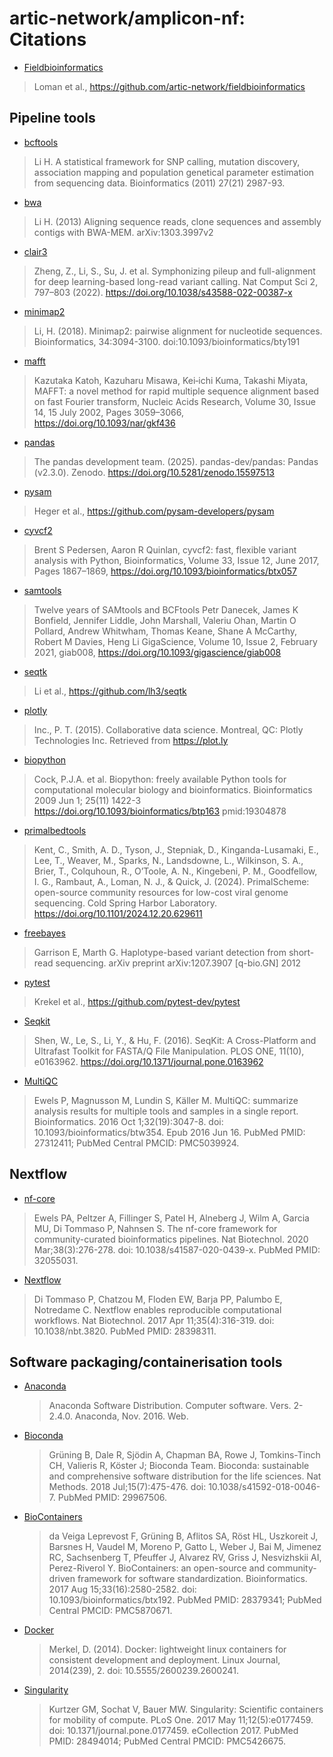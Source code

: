 # artic-network/amplicon-nf: Citations

- [Fieldbioinformatics](https://github.com/artic-network/fieldbioinformatics)

> Loman et al., https://github.com/artic-network/fieldbioinformatics

## Pipeline tools

- [bcftools](https://github.com/samtools/bcftools/)

> Li H. A statistical framework for SNP calling, mutation discovery, association mapping and population genetical parameter estimation from sequencing data. Bioinformatics (2011) 27(21) 2987-93.

- [bwa](https://github.com/lh3/bwa)

> Li H. (2013) Aligning sequence reads, clone sequences and assembly contigs with BWA-MEM. arXiv:1303.3997v2

- [clair3](https://github.com/HKU-BAL/Clair3)
  
> Zheng, Z., Li, S., Su, J. et al. Symphonizing pileup and full-alignment for deep learning-based long-read variant calling. Nat Comput Sci 2, 797–803 (2022). https://doi.org/10.1038/s43588-022-00387-x

- [minimap2](https://github.com/lh3/minimap2)

> Li, H. (2018). Minimap2: pairwise alignment for nucleotide sequences. Bioinformatics, 34:3094-3100. doi:10.1093/bioinformatics/bty191  

- [mafft](http://mafft.cbrc.jp/alignment/software/)

> Kazutaka Katoh, Kazuharu Misawa, Kei‐ichi Kuma, Takashi Miyata, MAFFT: a novel method for rapid multiple sequence alignment based on fast Fourier transform, Nucleic Acids Research, Volume 30, Issue 14, 15 July 2002, Pages 3059–3066, https://doi.org/10.1093/nar/gkf436

- [pandas](https://github.com/pandas-dev/pandas)

> The pandas development team. (2025). pandas-dev/pandas: Pandas (v2.3.0). Zenodo. https://doi.org/10.5281/zenodo.15597513

- [pysam](https://github.com/pysam-developers/pysam)

> Heger et al., https://github.com/pysam-developers/pysam

- [cyvcf2](https://github.com/brentp/cyvcf2)

> Brent S Pedersen, Aaron R Quinlan, cyvcf2: fast, flexible variant analysis with Python, Bioinformatics, Volume 33, Issue 12, June 2017, Pages 1867–1869, https://doi.org/10.1093/bioinformatics/btx057

- [samtools](https://github.com/samtools/samtools)

> Twelve years of SAMtools and BCFtools Petr Danecek, James K Bonfield, Jennifer Liddle, John Marshall, Valeriu Ohan, Martin O Pollard, Andrew Whitwham, Thomas Keane, Shane A McCarthy, Robert M Davies, Heng Li GigaScience, Volume 10, Issue 2, February 2021, giab008, https://doi.org/10.1093/gigascience/giab008

- [seqtk](https://github.com/lh3/seqtk)

> Li et al., https://github.com/lh3/seqtk

- [plotly](https://github.com/plotly/plotly.py)

> Inc., P. T. (2015). Collaborative data science. Montreal, QC: Plotly Technologies Inc. Retrieved from https://plot.ly

- [biopython](https://github.com/biopython/biopython)

> Cock, P.J.A. et al. Biopython: freely available Python tools for computational molecular biology and bioinformatics. Bioinformatics 2009 Jun 1; 25(11) 1422-3 https://doi.org/10.1093/bioinformatics/btp163 pmid:19304878

- [primalbedtools](https://github.com/ChrisgKent/primalbedtools)

> Kent, C., Smith, A. D., Tyson, J., Stepniak, D., Kinganda-Lusamaki, E., Lee, T., Weaver, M., Sparks, N., Landsdowne, L., Wilkinson, S. A., Brier, T., Colquhoun, R., O’Toole, A. N., Kingebeni, P. M., Goodfellow, I. G., Rambaut, A., Loman, N. J., & Quick, J. (2024). PrimalScheme: open-source community resources for low-cost viral genome sequencing. Cold Spring Harbor Laboratory. https://doi.org/10.1101/2024.12.20.629611

- [freebayes](https://github.com/freebayes/freebayes)

> Garrison E, Marth G. Haplotype-based variant detection from short-read sequencing. arXiv preprint arXiv:1207.3907 [q-bio.GN] 2012

- [pytest](https://github.com/pytest-dev/pytest)

> Krekel et al., https://github.com/pytest-dev/pytest

- [Seqkit](https://github.com/shenwei356/seqkit)

> Shen, W., Le, S., Li, Y., & Hu, F. (2016). SeqKit: A Cross-Platform and Ultrafast Toolkit for FASTA/Q File Manipulation. PLOS ONE, 11(10), e0163962. https://doi.org/10.1371/journal.pone.0163962

- [MultiQC](https://pubmed.ncbi.nlm.nih.gov/27312411/)

> Ewels P, Magnusson M, Lundin S, Käller M. MultiQC: summarize analysis results for multiple tools and samples in a single report. Bioinformatics. 2016 Oct 1;32(19):3047-8. doi: 10.1093/bioinformatics/btw354. Epub 2016 Jun 16. PubMed PMID: 27312411; PubMed Central PMCID: PMC5039924.

## Nextflow

- [nf-core](https://pubmed.ncbi.nlm.nih.gov/32055031/)

> Ewels PA, Peltzer A, Fillinger S, Patel H, Alneberg J, Wilm A, Garcia MU, Di Tommaso P, Nahnsen S. The nf-core framework for community-curated bioinformatics pipelines. Nat Biotechnol. 2020 Mar;38(3):276-278. doi: 10.1038/s41587-020-0439-x. PubMed PMID: 32055031.

- [Nextflow](https://pubmed.ncbi.nlm.nih.gov/28398311/)

> Di Tommaso P, Chatzou M, Floden EW, Barja PP, Palumbo E, Notredame C. Nextflow enables reproducible computational workflows. Nat Biotechnol. 2017 Apr 11;35(4):316-319. doi: 10.1038/nbt.3820. PubMed PMID: 28398311.

## Software packaging/containerisation tools

- [Anaconda](https://anaconda.com)

  > Anaconda Software Distribution. Computer software. Vers. 2-2.4.0. Anaconda, Nov. 2016. Web.

- [Bioconda](https://pubmed.ncbi.nlm.nih.gov/29967506/)

  > Grüning B, Dale R, Sjödin A, Chapman BA, Rowe J, Tomkins-Tinch CH, Valieris R, Köster J; Bioconda Team. Bioconda: sustainable and comprehensive software distribution for the life sciences. Nat Methods. 2018 Jul;15(7):475-476. doi: 10.1038/s41592-018-0046-7. PubMed PMID: 29967506.

- [BioContainers](https://pubmed.ncbi.nlm.nih.gov/28379341/)

  > da Veiga Leprevost F, Grüning B, Aflitos SA, Röst HL, Uszkoreit J, Barsnes H, Vaudel M, Moreno P, Gatto L, Weber J, Bai M, Jimenez RC, Sachsenberg T, Pfeuffer J, Alvarez RV, Griss J, Nesvizhskii AI, Perez-Riverol Y. BioContainers: an open-source and community-driven framework for software standardization. Bioinformatics. 2017 Aug 15;33(16):2580-2582. doi: 10.1093/bioinformatics/btx192. PubMed PMID: 28379341; PubMed Central PMCID: PMC5870671.

- [Docker](https://dl.acm.org/doi/10.5555/2600239.2600241)

  > Merkel, D. (2014). Docker: lightweight linux containers for consistent development and deployment. Linux Journal, 2014(239), 2. doi: 10.5555/2600239.2600241.

- [Singularity](https://pubmed.ncbi.nlm.nih.gov/28494014/)

  > Kurtzer GM, Sochat V, Bauer MW. Singularity: Scientific containers for mobility of compute. PLoS One. 2017 May 11;12(5):e0177459. doi: 10.1371/journal.pone.0177459. eCollection 2017. PubMed PMID: 28494014; PubMed Central PMCID: PMC5426675.
